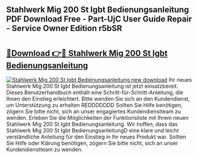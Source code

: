## Stahlwerk Mig 200 St Igbt Bedienungsanleitung PDF Download Free - Part-UjC User Guide Repair - Service Owner Edition r5bSR

# <h2><a href="http://df2lnq.blite.top/?on=Stahlwerk+Mig+200+St+Igbt+Bedienungsanleitung">🔗Download 👉🔴 Stahlwerk Mig 200 St Igbt Bedienungsanleitung</a></h2>

[![Stahlwerk Mig 200 St Igbt Bedienungsanleitung new download](https://i.imgur.com/lujVjoI.png)](http://df2lnq.blite.top/?on=Stahlwerk+Mig+200+St+Igbt+Bedienungsanleitung)
Ihr neues Stahlwerk Mig 200 St Igbt Bedienungsanleitung ist jetzt einsatzbereit. Dieses Benutzerhandbuch enthält eine Schritt-für-Schritt-Anleitung, die Ihnen den Einstieg erleichtert. Bitte wenden Sie sich an den Kundendienst, um Unterstützung zu erhalten REDDDDDDD Sollten Sie Hilfe benötigen, zögern Sie bitte nicht, sich an unser engagiertes Kundendienstteam zu wenden. Erleben Sie die Möglichkeiten der Funktionsliste mit Ihrem neuen Stahlwerk Mig 200 St Igbt Bedienungsanleitung. Wir hoffen, dass das Stahlwerk Mig 200 St Igbt BedienungsanleitungD eine klare und leicht verständliche Anleitung für den Einstieg in Ihr neues Produkt war. Sollten Sie Hilfe oder Klärung benötigen, zögern Sie bitte nicht, sich an unser Kundendienstteam zu wenden.
